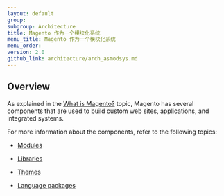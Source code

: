 ```yaml
---
layout: default
group:
subgroup: Architecture
title: Magento 作为一个模块化系统
menu_title: Magento 作为一个模块化系统
menu_order:
version: 2.0
github_link: architecture/arch_asmodsys.md
---
```


<h2 id="m2arch-asmodsys-overview"> Overview</h2>
As explained in the <a href="{{page.baseurl}}architecture/arch_whatis.html">What is Magento?</a> topic, Magento has several components that are used to build custom web sites, applications, and integrated systems.

For more information about the components, refer to the following topics:

* <a href="{{page.baseurl}}architecture/archi_perspectives/components/modules/mod_intro.html">Modules</a>

* <a href="{{page.baseurl}}architecture/arch_libraries.html">Libraries</a>

* <a href="{{page.baseurl}}architecture/arch_themes.html">Themes</a>

* <a href="{{page.baseurl}}architecture/arch_translations.html">Language packages</a>

